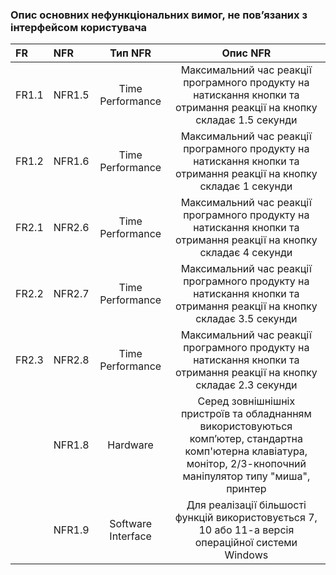### Опис основних нефункціональних вимог, не пов’язаних з інтерфейсом користувача

|FR|NFR|Тип NFR|Опис NFR|
|:-|:-|:-:|:-:|
|FR1.1|NFR1.5|Time Performance|Максимальний час реакції програмного продукту на натискання кнопки та отримання реакції на кнопку складає 1.5 секунди|
|FR1.2|NFR1.6|Time Performance|Максимальний час реакції програмного продукту на натискання кнопки та отримання реакції на кнопку складає 1 секунди|
|FR2.1|NFR2.6|Time Performance|Максимальний час реакції програмного продукту на натискання кнопки та отримання реакції на кнопку складає 4 секунди|
|FR2.2|NFR2.7|Time Performance|Максимальний час реакції програмного продукту на натискання кнопки та отримання реакції на кнопку складає 3.5 секунди|
|FR2.3|NFR2.8|Time Performance|Максимальний час реакції програмного продукту на натискання кнопки та отримання реакції на кнопку складає 2.3 секунди|
||NFR1.8|Hardware|Серед зовнішнішніх пристроїв та обладнанням використовуються комп’ютер, стандартна комп'ютерна клавіатура, монітор, 2/3-кнопочний маніпулятор типу "миша", принтер|
||NFR1.9|Software Interface|Для реалізації більшості функцій використовується 7, 10 або 11-а версія операційної системи Windows|
